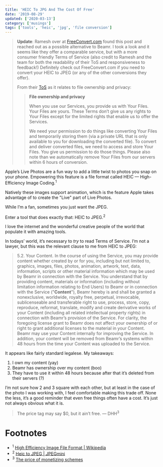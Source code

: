 ```yaml
---
title: 'HEIC To JPG And The Cost Of Free'
date: '2019-08-29'
updated: ['2020-03-13']
category: ['musings']
tags: ['tools', 'heic', 'jpg', 'file conversion']
---
```


> **Update**: Ramesh over at [FreeConvert.com](https://www.freeconvert.com/) found this post and reached out as a possible alternative to Beamr.
> I took a look and it seems like they offer a comparable service, but with a more consumer friendly Terms of Service (also credit to Ramesh and the team for both the readability of their ToS and responsiveness to feedback!)
> Definitely check out FreeConvert.com if you need to convert your HEIC to JPEG (or any of the other conversions they offer).
>
> From their [ToS](https://www.freeconvert.com/terms) as it relates to file ownership and privacy:
>
> > **File ownership and privacy**
> >
> > When you use our Services, you provide us with Your Files. Your Files are yours. These Terms don’t give us any rights to Your Files except for the limited rights that enable us to offer the Services.
> >
> > We need your permission to do things like converting Your Files and temporarily storing them (via a private URL that is only available to you for downloading the converted file). To convert and deliver converted files, we need to access and store Your Files. You give us permission to do those things. Please also note than we automatically remove Your Files from our servers within 6 hours of conversion.

Apple’s Live Photos are a fun way to add a little twist to photos you snap on your phone. Empowering this feature is a file format called HEIC — High-Efficiency Image Coding.<sup>1</sup>

Natively these images support animation, which is the feature Apple takes advantage of to create the "Live" part of Live Photos.

While I’m a fan, sometimes you just want the JPEG.

Enter a tool that does exactly that: HEIC to JPEG.<sup>2</sup>

I love the internet and the wonderful creative people of the world that populate it with amazing tools.

In todays’ world, it’s necessary to _try_ to read Terms of Service. I’m not a lawyer, but this was the relevant clause to me from HEIC to JPEG:

> 5.2. Your Content. In the course of using the Service, you may provide content whether created by or for you, including but not limited to, graphics, images, files, photos, animation, artwork, text, data, information, scripts or other material information which may be used by Beamr in connection with the Service. You understand that by providing content, materials or information (including without limitation information relating to End Users) to Beamr or in connection with the Service ("**Content**"), Beamr hereby is and shall be granted a nonexclusive, worldwide, royalty free, perpetual, irrevocable, sublicenseable and transferable right to use, process, store, copy, reproduce, reformat, translate, modify and create derivative works of your Content (including all related intellectual property rights) in connection with Beamr’s provision of the Service. For clarity, the foregoing license grant to Beamr does not affect your ownership of or right to grant additional licenses to the material in your Content. Beamr may use your Content internally for improving the Service. In addition, your content will be removed from Beamr’s systems within 48 hours from the time your Content was uploaded to the Service.

It appears like fairly standard legalese. My takeaways:

1. I own my content (yay)
2. Beamr has ownership over my content (boo)
3. They have to use it within 48 hours because after that it’s deleted from their servers (?)

I’m not sure how 2 and 3 square with each other, but at least in the case of the photo I was working with, I feel comfortable making this trade off. None the less, it’s a good reminder that even free things often have a cost. It’s just not always obvious what it is.

> The price tag may say \$0, but it ain’t free.
> — DHH<sup>3</sup>

# Footnotes

-   <sup>1</sup> [High Efficiency Image File Format | Wikipedia](https://en.wikipedia.org/wiki/High_Efficiency_Image_File_Format)
-   <sup>2</sup> [Heic to JPEG | JPEGmini](https://heictojpg.com/)
-   <sup>3</sup> [The price of monetizing schemes](https://medium.com/signal-v-noise/the-price-of-monetizing-schemes-454141dab027)
